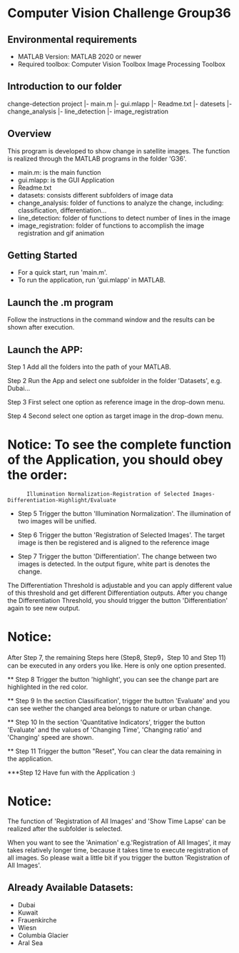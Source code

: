 # Computer Vision Challenge Group36

## Environmental requirements
* MATLAB Version: 	MATLAB 2020 or newer
* Required toolbox:	Computer Vision Toolbox
			Image Processing Toolbox

## Introduction to our folder
change-detection project
	|- main.m
	|- gui.mlapp
	|- Readme.txt
	|- datesets
	|- change_analysis
	|- line_detection
	|- image_registration


## Overview
This program is developed to show change in satellite images. The function is realized through the MATLAB programs in the folder 'G36'.

* main.m: is the main function
* gui.mlapp: is the GUI Application
* Readme.txt
* datasets: consists different subfolders of image data
* change_analysis: folder of functions to analyze the change, including: classification, differentiation...
* line_detection: folder of functions to detect number of lines in the image
* image_registration: folder of functions to accomplish the image registration and gif animation


## Getting Started
* For a quick start, run 'main.m'.
* To run the application, run 'gui.mlapp' in MATLAB.

## Launch the .m program
Follow the instructions in the command window and the results can be shown after execution.

## Launch the APP:
Step 1
Add all the folders into the path of your MATLAB.

Step 2
Run the App and select one subfolder in the folder 'Datasets', e.g. Dubai...

Step 3
First select one option as reference image in the drop-down menu.

Step 4
Second select one option as target image in the drop-down menu.

# Notice: To see the complete function of the Application, you should obey the order:

          Illumination Normalization-Registration of Selected Images-Differentiation-Highlight/Evaluate

* Step 5
Trigger the button 'Illumination Normalization'. The illumination of two images will be unified.

* Step 6
Trigger the button 'Registration of Selected Images'. The target image is then be registered and is aligned to the reference image

* Step 7
Trigger the button 'Differentiation'. The change between two images is detected. In the output figure, white part is denotes the change.

The Differentiation Threshold is adjustable and you can apply different value of this threshold and get different Differentiation outputs.
After you change the Differentiation Threshold, you should trigger the button 'Differentiation' again to see new output.

# Notice:
After Step 7, the remaining Steps here (Step8, Step9，Step 10 and Step 11) can be executed in any orders you like. Here is only one option presented.

** Step 8
Trigger the button 'highlight', you can see the change part are highlighted in the red color.

** Step 9
In the section Classification', trigger the button 'Evaluate' and you can see wether the changed area belongs to nature or urban change.

** Step 10
In the section 'Quantitative Indicators', trigger the button 'Evaluate' and the values of 'Changing Time', 'Changing ratio' and 'Changing' speed are shown. 

** Step 11
Trigger the button "Reset", You can clear the data remaining in the application.

***Step 12
Have fun with the Application :)

# Notice:
The function of 'Registration of All Images' and 'Show Time Lapse' can be realized after the subfolder is selected.

When you want to see the 'Animation' e.g.'Registration of All Images', it may takes relatively longer time, because it takes time to execute registration of all images.
So please wait a little bit if you trigger the button 'Registration of All Images'.

## Already Available Datasets:
* Dubai
* Kuwait
* Frauenkirche
* Wiesn
* Columbia Glacier
* Aral Sea
